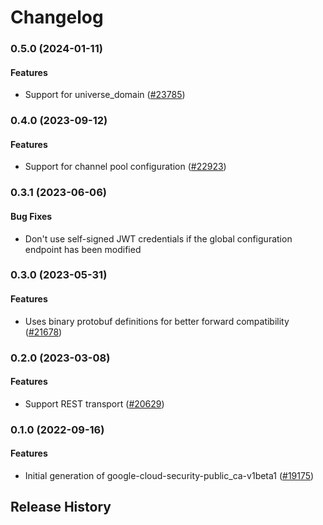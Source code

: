 # Changelog

### 0.5.0 (2024-01-11)

#### Features

* Support for universe_domain ([#23785](https://github.com/googleapis/google-cloud-ruby/issues/23785)) 

### 0.4.0 (2023-09-12)

#### Features

* Support for channel pool configuration ([#22923](https://github.com/googleapis/google-cloud-ruby/issues/22923)) 

### 0.3.1 (2023-06-06)

#### Bug Fixes

* Don't use self-signed JWT credentials if the global configuration endpoint has been modified 

### 0.3.0 (2023-05-31)

#### Features

* Uses binary protobuf definitions for better forward compatibility ([#21678](https://github.com/googleapis/google-cloud-ruby/issues/21678)) 

### 0.2.0 (2023-03-08)

#### Features

* Support REST transport ([#20629](https://github.com/googleapis/google-cloud-ruby/issues/20629)) 

### 0.1.0 (2022-09-16)

#### Features

* Initial generation of google-cloud-security-public_ca-v1beta1 ([#19175](https://github.com/googleapis/google-cloud-ruby/issues/19175)) 

## Release History
